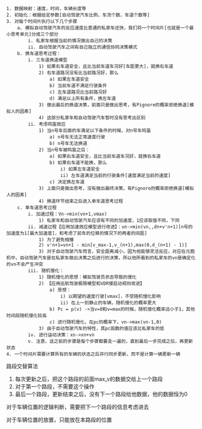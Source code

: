 	1. 数据映射：速度，时间，车辆长度等
	2. 初始化：根据给定参数[自动驾驶汽车比例，车流个数，车道个数等]
	3. 对每个时间片执行以下几个步骤
		a. 模拟自动驾驶汽车的反应速度比普通的私家车还快，我们将一个时间片[也就是一个最小思考单元]分成三个部分
			i. 私家车根据当前的情况做出自己的决策
			ii. 自动驾驶汽车之间有自己独立的通信协同决策模式
		b. 换车道思考过程：
			i. 三车道换道模型
				1) 如果右车道安全，且比当前车道车况好[车距更大]，就换右车道
				2) 右车道路况没有比当前路况好，那么
					a) 如果左车道安全
					b) 当前车道不满足行驶条件
					c) 左车道路况比当前路况好
					d) 满足以上所有条件，换左车道
				3) 做出最后的换道决策，前面只是做出思考，有Pignore的概率拒绝换道[模拟人的因素]
				4) 这部分私家车和自动驾驶汽车暂时没有思考出区别
			ii. 考虑鸣笛效应
				1) 当n号车后面的车满足以下条件的时候，对n号车鸣笛
					a) n号车无法正常速度行驶
					b) n号车无法换道
				2) 当n号车被鸣笛之后：
					a) 如果右车道安全，且比当前车道车况好，就换右车道
					b) 如果右车道不能换，那么
						i) 如果左车道安全
						ii) 左车道满足当前的行驶条件[速度满足当前的速度]
					c) 决定换左车道
				3) 上面只是做出思考，没有做出最终决策，有Pignore的概率拒绝换道[模拟人的因素]
				4) 换道环节结束之后进入单车道思考过程
		c. 单车道思考过程
			i. 加速过程：Vn->min(vn+1,vmax)
				1) 私家车和自动驾驶汽车应该有不同的加速度，1应该取值不同，下同
			ii. 减速过程【应用加速效应模型进行改进】：vn->min(vn,,dn+v'n+1)[n号的加速度为1[最大加速度]，和考虑了前车的位移的情况下的两者的间距]
				1) 为了避免相撞
				2) v'n+1=vn+1 - min[v_max-1,v_(n+1),max(0,d_(n+1) - 1)]
				3) 对于自动驾驶汽车而言，安全距离减小，因为他能够灵活反应，对应在元胞机中，自动驾驶汽车是在私家车做出决策之后进行的决策，所以他所看到的私家车的vn是确定化的vn不会产生冲突
			iii. 随机慢化：
				1) 随机慢化的思想：模拟驾驶员状态导致的慢化
				2) 【应用巡航驾驶极限模型和VDR慢启动规则改进】
					a) 思想：
						i) 以期望的速度行驶[vmax]，不受随机慢化影响
						ii) 在上一刻静止的车辆，随机慢化的概率更大
					b) Pc = p(v) ->当v=0和v=max的时候，随机慢化概率远小于1，其他时间段随机慢化较高
					c) 进行随机慢化，在pc的概率下，vn->max(vn-1,0)
				3) 由于自动驾驶汽车的特性，其pc函数的值应该比私家车的低
			iv. 进行运动决策：xn->xn+vn
			v. 注意，这之前的步骤是每个步骤都要走一遍的，直到最后一步完成之后，再更新状态
	4. 一个时间片需要计算所有的车辆的状态之后并行同步更新，而不是计算一辆更新一辆
	
				

路段交替算法
1. 每次更新之后，把这个路段的前面max_v的数据交给上一个路段
2. 对于第一个路段，不需要这个操作
3. 最后一个路段，更新结束之后，没有下一个路段给他数据，他的数据恒为0

对于车辆位置的逻辑判断，需要把下一个路段的信息考虑进去

对于车辆位置的放置，只能放在本路段的位置